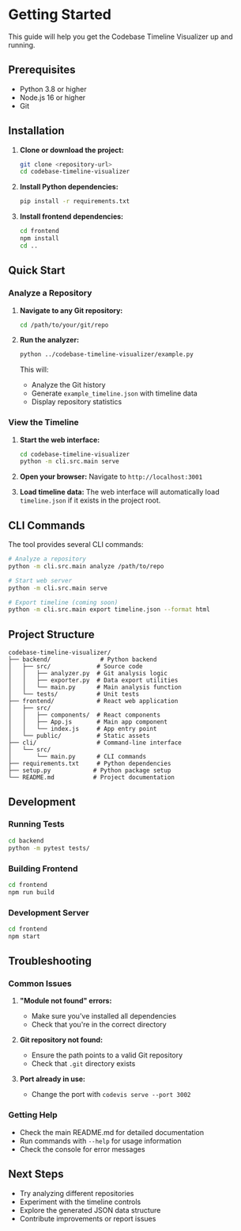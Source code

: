# Getting Started

This guide will help you get the Codebase Timeline Visualizer up and running.

## Prerequisites

- Python 3.8 or higher
- Node.js 16 or higher
- Git

## Installation

1. **Clone or download the project:**
   ```bash
   git clone <repository-url>
   cd codebase-timeline-visualizer
   ```

2. **Install Python dependencies:**
   ```bash
   pip install -r requirements.txt
   ```

3. **Install frontend dependencies:**
   ```bash
   cd frontend
   npm install
   cd ..
   ```

## Quick Start

### Analyze a Repository

1. **Navigate to any Git repository:**
   ```bash
   cd /path/to/your/git/repo
   ```

2. **Run the analyzer:**
   ```bash
   python ../codebase-timeline-visualizer/example.py
   ```

   This will:
   - Analyze the Git history
   - Generate `example_timeline.json` with timeline data
   - Display repository statistics

### View the Timeline

1. **Start the web interface:**
   ```bash
   cd codebase-timeline-visualizer
   python -m cli.src.main serve
   ```

2. **Open your browser:**
   Navigate to `http://localhost:3001`

3. **Load timeline data:**
   The web interface will automatically load `timeline.json` if it exists in the project root.

## CLI Commands

The tool provides several CLI commands:

```bash
# Analyze a repository
python -m cli.src.main analyze /path/to/repo

# Start web server
python -m cli.src.main serve

# Export timeline (coming soon)
python -m cli.src.main export timeline.json --format html
```

## Project Structure

```
codebase-timeline-visualizer/
├── backend/              # Python backend
│   ├── src/             # Source code
│   │   ├── analyzer.py  # Git analysis logic
│   │   ├── exporter.py  # Data export utilities
│   │   └── main.py      # Main analysis function
│   └── tests/           # Unit tests
├── frontend/            # React web application
│   ├── src/
│   │   ├── components/  # React components
│   │   ├── App.js       # Main app component
│   │   └── index.js     # App entry point
│   └── public/          # Static assets
├── cli/                 # Command-line interface
│   └── src/
│       └── main.py      # CLI commands
├── requirements.txt     # Python dependencies
├── setup.py            # Python package setup
└── README.md           # Project documentation
```

## Development

### Running Tests

```bash
cd backend
python -m pytest tests/
```

### Building Frontend

```bash
cd frontend
npm run build
```

### Development Server

```bash
cd frontend
npm start
```

## Troubleshooting

### Common Issues

1. **"Module not found" errors:**
   - Make sure you've installed all dependencies
   - Check that you're in the correct directory

2. **Git repository not found:**
   - Ensure the path points to a valid Git repository
   - Check that `.git` directory exists

3. **Port already in use:**
   - Change the port with `codevis serve --port 3002`

### Getting Help

- Check the main README.md for detailed documentation
- Run commands with `--help` for usage information
- Check the console for error messages

## Next Steps

- Try analyzing different repositories
- Experiment with the timeline controls
- Explore the generated JSON data structure
- Contribute improvements or report issues